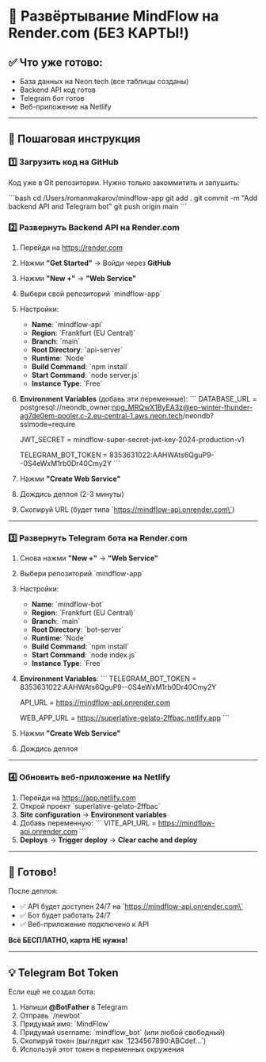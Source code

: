 # 🚀 Развёртывание MindFlow на Render.com (БЕЗ КАРТЫ!)

## ✅ Что уже готово:
- База данных на Neon.tech (все таблицы созданы)
- Backend API код готов
- Telegram бот готов
- Веб-приложение на Netlify

---

## 📝 Пошаговая инструкция

### 1️⃣ Загрузить код на GitHub

Код уже в Git репозитории. Нужно только закоммитить и запушить:

\`\`\`bash
cd /Users/romanmakarov/mindflow-app
git add .
git commit -m "Add backend API and Telegram bot"
git push origin main
\`\`\`

### 2️⃣ Развернуть Backend API на Render.com

1. Перейди на https://render.com
2. Нажми **"Get Started"** → Войди через **GitHub**
3. Нажми **"New +"** → **"Web Service"**
4. Выбери свой репозиторий \`mindflow-app\`
5. Настройки:
   - **Name**: \`mindflow-api\`
   - **Region**: \`Frankfurt (EU Central)\`
   - **Branch**: \`main\`
   - **Root Directory**: \`api-server\`
   - **Runtime**: \`Node\`
   - **Build Command**: \`npm install\`
   - **Start Command**: \`node server.js\`
   - **Instance Type**: \`Free\`

6. **Environment Variables** (добавь эти переменные):
   \`\`\`
   DATABASE_URL = postgresql://neondb_owner:npg_MRQwX1ByEA3z@ep-winter-thunder-ag7de0em-pooler.c-2.eu-central-1.aws.neon.tech/neondb?sslmode=require

   JWT_SECRET = mindflow-super-secret-jwt-key-2024-production-v1

   TELEGRAM_BOT_TOKEN = 8353631022:AAHWAts6QguP9--0S4eWxM1rb0Dr40Cmy2Y
   \`\`\`

7. Нажми **"Create Web Service"**
8. Дождись деплоя (2-3 минуты)
9. Скопируй URL (будет типа \`https://mindflow-api.onrender.com\`)

---

### 3️⃣ Развернуть Telegram бота на Render.com

1. Снова нажми **"New +"** → **"Web Service"**
2. Выбери репозиторий \`mindflow-app\`
3. Настройки:
   - **Name**: \`mindflow-bot\`
   - **Region**: \`Frankfurt (EU Central)\`
   - **Branch**: \`main\`
   - **Root Directory**: \`bot-server\`
   - **Runtime**: \`Node\`
   - **Build Command**: \`npm install\`
   - **Start Command**: \`node index.js\`
   - **Instance Type**: \`Free\`

4. **Environment Variables**:
   \`\`\`
   TELEGRAM_BOT_TOKEN = 8353631022:AAHWAts6QguP9--0S4eWxM1rb0Dr40Cmy2Y

   API_URL = https://mindflow-api.onrender.com

   WEB_APP_URL = https://superlative-gelato-2ffbac.netlify.app
   \`\`\`

5. Нажми **"Create Web Service"**
6. Дождись деплоя

---

### 4️⃣ Обновить веб-приложение на Netlify

1. Перейди на https://app.netlify.com
2. Открой проект \`superlative-gelato-2ffbac\`
3. **Site configuration** → **Environment variables**
4. Добавь переменную:
   \`\`\`
   VITE_API_URL = https://mindflow-api.onrender.com
   \`\`\`
5. **Deploys** → **Trigger deploy** → **Clear cache and deploy**

---

## 🎉 Готово!

После деплоя:
- ✅ API будет доступен 24/7 на \`https://mindflow-api.onrender.com\`
- ✅ Бот будет работать 24/7
- ✅ Веб-приложение подключено к API

**Всё БЕСПЛАТНО, карта НЕ нужна!**

---

## 💡 Telegram Bot Token

Если ещё не создал бота:

1. Напиши **@BotFather** в Telegram
2. Отправь \`/newbot\`
3. Придумай имя: \`MindFlow\`
4. Придумай username: \`mindflow_bot\` (или любой свободный)
5. Скопируй токен (выглядит как \`1234567890:ABCdef...\`)
6. Используй этот токен в переменных окружения
